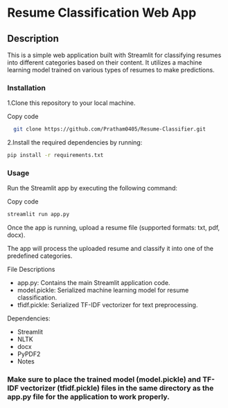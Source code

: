 # Resume Classification Web App
## Description
This is a simple web application built with Streamlit for classifying resumes into different categories based on their content. It utilizes a machine learning model trained on various types of resumes to make predictions.

### Installation
1.Clone this repository to your local machine.

Copy code
 ```sh
   git clone https://github.com/Pratham0405/Resume-Classifier.git
   ```
2.Install the required dependencies by running:

```sh
pip install -r requirements.txt
```

### Usage

Run the Streamlit app by executing the following command:


Copy code
```sh
streamlit run app.py
```

Once the app is running, upload a resume file (supported formats: txt, pdf, docx).

The app will process the uploaded resume and classify it into one of the predefined categories.


File Descriptions
- app.py: Contains the main Streamlit application code.
- model.pickle: Serialized machine learning model for resume classification.
- tfidf.pickle: Serialized TF-IDF vectorizer for text preprocessing.

Dependencies: 
- Streamlit
- NLTK
- docx
- PyPDF2
- Notes
  
### Make sure to place the trained model (model.pickle) and TF-IDF vectorizer (tfidf.pickle) files in the same directory as the app.py file for the application to work properly.
